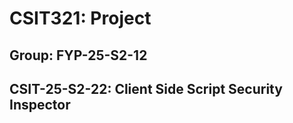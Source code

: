 # CSIT321: Project

## Group: FYP-25-S2-12

## CSIT-25-S2-22: Client Side Script Security Inspector
